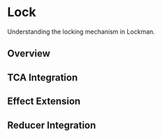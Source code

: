 # Lock

Understanding the locking mechanism in Lockman.

## Overview

## TCA Integration

## Effect Extension

## Reducer Integration